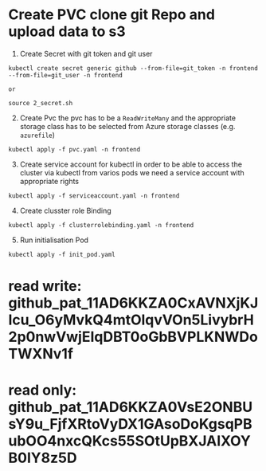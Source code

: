 # Create PVC clone git Repo and upload data to s3

1. Create Secret with git token and git user

```
kubectl create secret generic github --from-file=git_token -n frontend --from-file=git_user -n frontend

or

source 2_secret.sh

```

2. Create Pvc
   the pvc has to be a `ReadWriteMany` and the appropriate storage class has to be selected from Azure storage classes (e.g. `azurefile`)

```
kubectl apply -f pvc.yaml -n frontend
```

3. Create service account for kubectl
   in order to be able to access the cluster via kubectl from varios pods we need a service account with appropriate rights

```
kubectl apply -f serviceaccount.yaml -n frontend
```

4. Create clusster role Binding

```
kubectl apply -f clusterrolebinding.yaml -n frontend
```

5. Run initialisation Pod

```
kubectl apply -f init_pod.yaml
```

# read write: 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

# read only: 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
